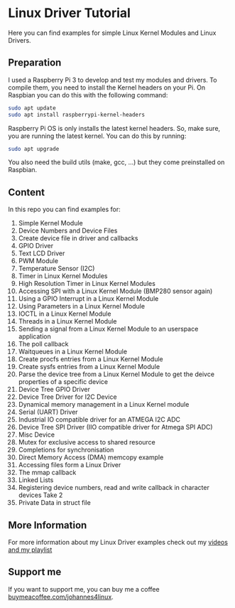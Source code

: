 # Linux Driver Tutorial

Here you can find examples for simple Linux Kernel Modules and Linux Drivers.

## Preparation

I used a Raspberry Pi 3 to develop and test my modules and drivers. To compile them, you need to install the Kernel headers on your Pi. On Raspbian you can do this with the following command:

```bash
sudo apt update
sudo apt install raspberrypi-kernel-headers
```

Raspberry Pi OS is only installs the latest kernel headers. So, make sure, you are running the latest kernel. You can do this by running: 

```bash
sudo apt upgrade
```

You also need the build utils (make, gcc, ...) but they come preinstalled on Raspbian.

## Content

In this repo you can find examples for:
1. Simple Kernel Module
2. Device Numbers and Device Files
3. Create device file in driver and callbacks
4. GPIO Driver
5. Text LCD Driver
6. PWM Module
7. Temperature Sensor (I2C)
8. Timer in Linux Kernel Modules
9. High Resolution Timer in Linux Kernel Modules
10. Accessing SPI with a Linux Kernel Module (BMP280 sensor again)
11. Using a GPIO Interrupt in a Linux Kernel Module
12. Using Parameters in a Linux Kernel Module
13. IOCTL in a Linux Kernel Module
14. Threads in a Linux Kernel Module
15. Sending a signal from a Linux Kernel Module to an userspace application
16. The poll callback
17. Waitqueues in a Linux Kernel Module
18. Create procfs entries from a Linux Kernel Module
19. Create sysfs entries from a Linux Kernel Module
20. Parse the device tree from a Linux Kernel Module to get the deivce properties of a specific device
21. Device Tree GPIO Driver 
22. Device Tree Driver for I2C Device
23. Dynamical memory management in a Linux Kernel module
24. Serial (UART) Driver
25. Industrial IO compatible driver for an ATMEGA I2C ADC
26. Device Tree SPI Driver (IIO compatible driver for Atmega SPI ADC)
27. Misc Device
28. Mutex for exclusive access to shared resource
29. Completions for synchronisation
30. Direct Memory Access (DMA) memcopy example
31. Accessing files form a Linux Driver
32. The mmap callback
33. Linked Lists
34. Registering device numbers, read and write callback in character devices Take 2
35. Private Data in struct file


## More Information

For more information about my Linux Driver examples check out my [videos and my playlist](https://www.youtube.com/watch?v=x1Y203vH-Dc&list=PLCGpd0Do5-I3b5TtyqeF1UdyD4C-S-dMa)

## Support me

If you want to support me, you can buy me a coffee [buymeacoffee.com/johannes4linux](https://www.buymeacoffee.com/johannes4linux).
